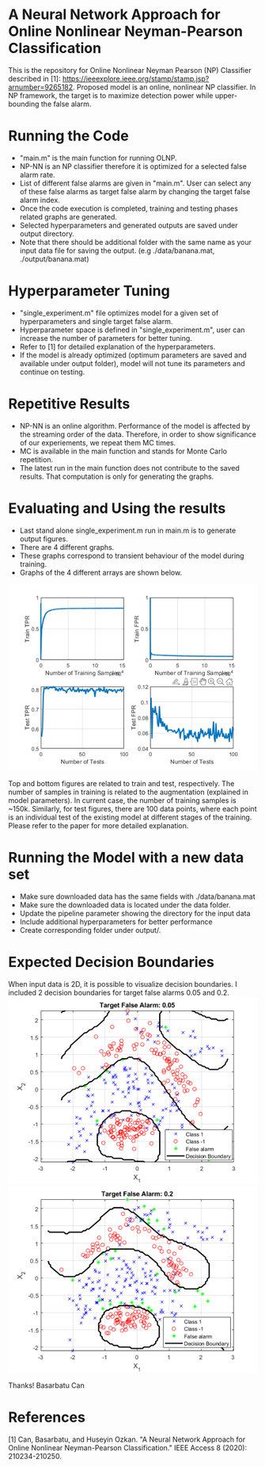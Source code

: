 # A Neural Network Approach for Online Nonlinear Neyman-Pearson Classification
This is the repository for Online Nonlinear Neyman Pearson (NP) Classifier described in [1]: https://ieeexplore.ieee.org/stamp/stamp.jsp?arnumber=9265182. 
Proposed model is an online, nonlinear NP classifier. In NP framework, the target is to maximize detection power while upper-bounding the false alarm.

# Running the Code
* "main.m" is the main function for running OLNP.
* NP-NN is an NP classifier therefore it is optimized for a selected false alarm rate.
* List of different false alarms are given in "main.m". User can select any of these false alarms as target false alarm by changing the target false alarm index.
* Once the code execution is completed, training and testing phases related graphs are generated.
* Selected hyperparameters and generated outputs are saved under output directory.
* Note that there should be additional folder with the same name as your input data file for saving the output. (e.g ./data/banana.mat, ./output/banana.mat)

# Hyperparameter Tuning
* "single_experiment.m" file optimizes model for a given set of hyperparameters and single target false alarm.
* Hyperparameter space is defined in "single_experiment.m", user can increase the number of parameters for better tuning.
* Refer to [1] for detailed explanation of the hyperparameters.
* If the model is already optimized (optimum parameters are saved and available under output folder), model will not tune its parameters and continue on testing.

# Repetitive Results
* NP-NN is an online algorithm. Performance of the model is affected by the streaming order of the data. Therefore, in order to show significance of our experiements, we repeat them MC times.
* MC is available in the main function and stands for Monte Carlo repetition.
* The latest run in the main function does not contribute to the saved results. That computation is only for generating the graphs.

# Evaluating and Using the results
* Last stand alone single_experiment.m run in main.m is to generate output figures.
* There are 4 different graphs.
* These graphs correspond to transient behaviour of the model during training.
* Graphs of the 4 different arrays are shown below.
<img src="figures/code_output.png">

Top and bottom figures are related to train and test, respectively. The number of samples in training is related to the augmentation (explained in model parameters). 
In current case, the number of training samples is ~150k. Similarly, for test figures, there are 100 data points, where each point is an individual test of the existing 
model at different stages of the training. Please refer to the paper for more detailed explanation.

# Running the Model with a new data set
* Make sure downloaded data has the same fields with ./data/banana.mat
* Make sure the downloaded data is located under the data folder.
* Update the pipeline parameter showing the directory for the input data
* Include additional hyperparameters for better performance
* Create corresponding folder under output/.

# Expected Decision Boundaries
When input data is 2D, it is possible to visualize decision boundaries. I included 2 decision boundaries for target false alarms 0.05 and 0.2.<br/>
<img src="figures/db_005.png">
<img src="figures/db_020.png">

Thanks!
Basarbatu Can

# References
[1] Can, Basarbatu, and Huseyin Ozkan. "A Neural Network Approach for Online Nonlinear Neyman-Pearson Classification." IEEE Access 8 (2020): 210234-210250.